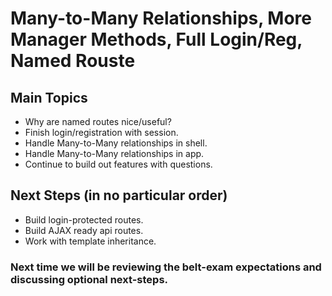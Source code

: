 # Many-to-Many Relationships, More Manager Methods, Full Login/Reg, Named Rouste

## Main Topics
- Why are named routes nice/useful?
- Finish login/registration with session.
- Handle Many-to-Many relationships in shell.
- Handle Many-to-Many relationships in app.
- Continue to build out features with questions.

## Next Steps (in no particular order)
  - Build login-protected routes.
  - Build AJAX ready api routes.
  - Work with template inheritance.

### Next time we will be reviewing the belt-exam expectations and discussing optional next-steps.